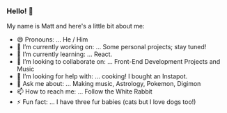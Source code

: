 ### Hello! 👋

My name is Matt and here's a little bit about me:

- 😄 Pronouns: ... He / Him
- 🔭 I’m currently working on: ... Some personal projects; stay tuned!
- 🌱 I’m currently learning: ... React.
- 👯 I’m looking to collaborate on: ... Front-End Development Projects and Music
- 🤔 I’m looking for help with: ... cooking! I bought an Instapot.
- 💬 Ask me about: ... Making music, Astrology, Pokemon, Digimon
- 📫 How to reach me: ... Follow the White Rabbit
- ⚡ Fun fact: ...  I have three fur babies (cats but I love dogs too!)

<!--
**Mattx2k1/Mattx2k1** is a ✨ _special_ ✨ repository because its `README.md` (this file) appears on your GitHub profile.

Here are some ideas to get you started:

- 🔭 I’m currently working on ...
- 🌱 I’m currently learning ...
- 👯 I’m looking to collaborate on ...
- 🤔 I’m looking for help with ...
- 💬 Ask me about ...
- 📫 How to reach me: ...
- 😄 Pronouns: ...
- ⚡ Fun fact: ...
-->
<!--
![Matthew Harris LC grad](https://user-images.githubusercontent.com/44537080/175759028-fe1d1d41-c76e-462d-a24c-0e096a1c6e99.jpg)
-->
